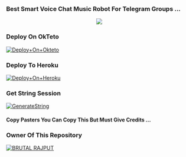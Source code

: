### Best Smart Voice Chat Music Robot For Telegram Groups ...


<p align="center"><a href="https://t.me/adityahalder"><img src="https://telegra.ph/file/55a3552a9184f40a891c0.jpg"></a></p>


### Deploy On OkTeto

[![Deploy+On+Okteto](https://img.shields.io/badge/Deploy%20To%20Okteto-informational?style=for-the-badge&logo=Okteto)](https://cloud.okteto.com/deploy?repository=https://github.com/Ajsites2324/tgmusicbot)


### Deploy To Heroku

[![Deploy+On+Heroku](https://www.herokucdn.com/deploy/button.svg)](https://heroku.com/deploy?template=https://github.com/opbrutal/tgmusicbot)



### Get String Session

[![GenerateString](https://img.shields.io/badge/repl.it-generateString-yellowgreen)](https://replit.com/@AdityaHalder/StringSession)



#### Copy Pasters You Can Copy This But Must Give Credits ...

### Owner Of This Repository
[![BRUTAL RAJPUT](https://telegra.ph/file/1f95bc0568721b1205873.jpg)](https://t.me/b_4_brutal_official)
